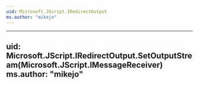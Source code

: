 ```yaml
---
uid: Microsoft.JScript.IRedirectOutput
ms.author: "mikejo"
---
```


---
uid: Microsoft.JScript.IRedirectOutput.SetOutputStream(Microsoft.JScript.IMessageReceiver)
ms.author: "mikejo"
---
